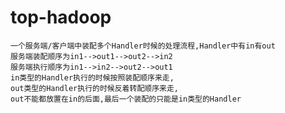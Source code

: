 # top-hadoop
	
	一个服务端/客户端中装配多个Handler时候的处理流程,Handler中有in有out
	服务端装配顺序为in1-->out1-->out2-->in2
	服务端执行顺序为in1-->in2-->out2-->out1
	in类型的Handler执行的时候按照装配顺序来走,
	out类型的Handler执行的时候反着转配顺序来走,
	out不能都放置在in的后面,最后一个装配的只能是in类型的Handler
	
	
	
	
	
